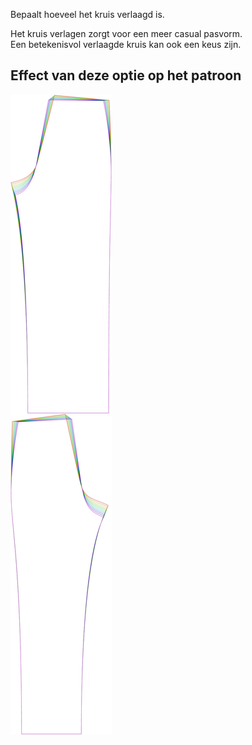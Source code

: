 
Bepaalt hoeveel het kruis verlaagd is.

Het kruis verlagen zorgt voor een meer casual pasvorm.  
Een betekenisvol verlaagde kruis kan ook een keus zijn.


## Effect van deze optie op het patroon
![Deze afbeelding toont het effect van deze optie door meerdere varianten die een andere waarde hebben voor deze optie te vervangen](titan_crotchdrop_sample.svg "Effect van deze optie op het patroon")